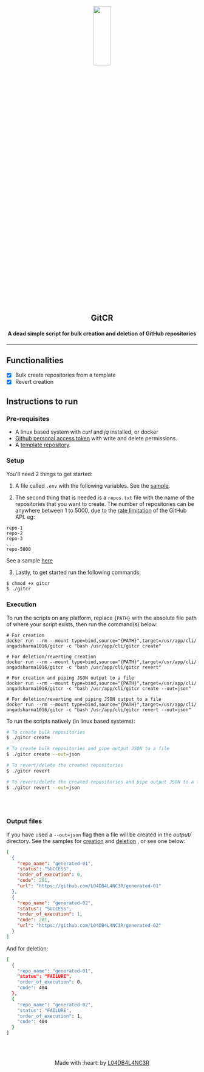 
<p align="center">
	<img src="https://user-images.githubusercontent.com/30529572/72942245-f8fee880-3d98-11ea-8821-346c74e55f56.png" height=20% width=30%/>
	<h2 align="center"> GitCR </h2>
	<h4 align="center"> A dead simple script for bulk creation and deletion of GitHub repositories <h4>
</p>

---


## Functionalities
- [X] Bulk create repositories from a template
- [X] Revert creation

## Instructions to run

### Pre-requisites
* A linux based system with *curl* and *jq* installed, or docker
* [Github personal access token](https://github.com/settings/tokens) with write and delete permissions. 
* A [template repository](https://help.github.com/en/github/creating-cloning-and-archiving-repositories/creating-a-repository-from-a-template).


### Setup

You'll need 2 things to get started:

1. A file called `.env` with the following variables. See the  [sample](./.env.sample).

2. The second thing that is needed is a `repos.txt` file with the name of the repositories that you want to create. The number of repositories can be anywhere between 1 to 5000, due to the [rate limitation](https://developer.github.com/v3/#rate-limiting) of the GitHub API. eg:
```
repo-1
repo-2
repo-3
...
repo-5000
```
See a sample [here](./repos.txt)

3. Lastly, to get started run the following commands:
```bash
$ chmod +x gitcr
$ ./gitcr
```

### Execution
To run the scripts on any platform, replace `{PATH}`  with the absolute file path of where your script exists, then run the command(s) below:
```
# For creation
docker run --rm --mount type=bind,source="{PATH}",target=/usr/app/cli/ angadsharma1016/gitcr -c "bash /usr/app/cli/gitcr create"

# For deletion/reverting creation
docker run --rm --mount type=bind,source="{PATH}",target=/usr/app/cli/ angadsharma1016/gitcr -c "bash /usr/app/cli/gitcr revert"

# For creation and piping JSON output to a file
docker run --rm --mount type=bind,source="{PATH}",target=/usr/app/cli/ angadsharma1016/gitcr -c "bash /usr/app/cli/gitcr create --out=json"

# For deletion/reverting and piping JSON output to a file
docker run --rm --mount type=bind,source="{PATH}",target=/usr/app/cli/ angadsharma1016/gitcr -c "bash /usr/app/cli/gitcr revert --out=json"
```

To run the scripts natively (in linux based systems): 

```bash
# To create bulk repositories
$ ./gitcr create

# To create bulk repositories and pipe output JSON to a file
$ ./gitcr create --out=json

# To revert/delete the created repositories
$ ./gitcr revert

# To revert/delete the created repositories and pipe output JSON to a file
$ ./gitcr revert --out=json
```


<br>


<br>

### Output files
If you have used a `--out=json` flag then a file will be created in the *output/* directory. See the samples for [creation](./output/sample.created_out.json) and [deletion](sample.deleted_out.json) , or see one below:

```json
[
  {
    "repo_name": "generated-01",
    "status": "SUCCESS",
    "order_of_execution": 0,
    "code": 201,
    "url": "https://github.com/L04DB4L4NC3R/generated-01"
  },
  {
    "repo_name": "generated-02",
    "status": "SUCCESS",
    "order_of_execution": 1,
    "code": 201,
    "url": "https://github.com/L04DB4L4NC3R/generated-02"
  }
]
```

And for deletion:

```bash
[
  {
    "repo_name": "generated-01",
    "status": "FAILURE",
    "order_of_execution": 0,
    "code": 404
  },
  {
    "repo_name": "generated-02",
    "status": "FAILURE",
    "order_of_execution": 1,
    "code": 404
  }
]

```

<br>
<br>
<p align="center">
	Made with :heart: by <a href="https://github.com/L04DB4L4NC3R">L04DB4L4NC3R</a>
</p>


